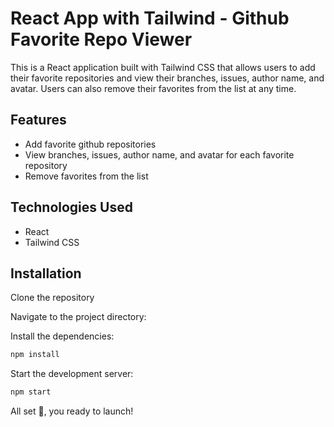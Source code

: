 # React App with Tailwind - Github Favorite Repo Viewer

This is a React application built with Tailwind CSS that allows users to add their favorite repositories and view their branches, issues, author name, and avatar. Users can also remove their favorites from the list at any time.

## Features

- Add favorite github repositories
- View branches, issues, author name, and avatar for each favorite repository
- Remove favorites from the list

## Technologies Used

- React
- Tailwind CSS

## Installation

Clone the repository

Navigate to the project directory:

Install the dependencies:

```bash
npm install
```

Start the development server:

```bash
npm start
```

All set 🚀, you ready to launch!
